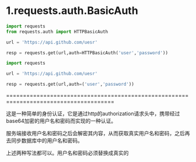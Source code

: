 # 1.requests.auth.BasicAuth


```py
import requests
from requests.auth import HTTPBasicAuth

url = 'https://api.github.com/uesr'

resp = requests.get(url,auth=HTTPBasicAuth('user','password'))

```


```py
import requests

url = 'https://api.github.com/uesr'

resp = requests.get(url,auth=('user','password'))
```

======================================================================================

这是一种简单的身份认证，它是通过http的authorization请求头中，携带经过base64加密的用户名和密码而实现的一种认证。

服务端接收用户名和密码之后会解密其内容，从而获取真实用户名和密码，之后再去同步数据库中的用户名和密码。


上述两种写法都可以。用户名和密码必须替换成真实的


